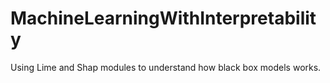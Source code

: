 # MachineLearningWithInterpretability
Using Lime and Shap modules to understand how black box models works.
